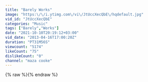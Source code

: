 ```yaml
---
title: "Barely Works"
image: "https:\/\/i.ytimg.com\/vi\/JtUccXecQbE\/hqdefault.jpg"
vid_id: "JtUccXecQbE"
categories: "Music"
tags: ["Barely","Works"]
date: "2021-10-10T20:19:12+03:00"
vid_date: "2013-04-16T17:00:20Z"
duration: "PT31M56S"
viewcount: "5174"
likeCount: "75"
dislikeCount: "0"
channel: "maza cooke"
---
```

{% raw %}{% endraw %}
